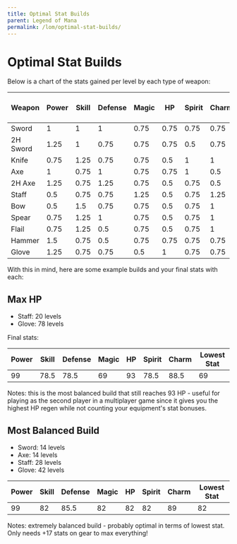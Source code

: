 ```yaml
---
title: Optimal Stat Builds
parent: Legend of Mana
permalink: /lom/optimal-stat-builds/
---
```


# Optimal Stat Builds

Below is a chart of the stats gained per level by each type of weapon:


| Weapon | Power | Skill | Defense | Magic | HP | Spirit | Charm | Totals Per Level |
|-|-|-|-|-|-|-|-|-|
| Sword | 1 | 1 | 1 | 0.75 | 0.75 | 0.75 | 0.75 | 6 |
| 2H Sword | 1.25 | 1 | 0.75 | 0.75 | 0.75 | 0.5 | 0.75 | 5.75 |
| Knife | 0.75 | 1.25 | 0.75 | 0.75 | 0.5 | 1 | 1 | 6 |
| Axe | 1 | 0.75 | 1 | 0.75 | 0.75 | 1 | 0.5 | 5.75 |
| 2H Axe | 1.25 | 0.75 | 1.25 | 0.75 | 0.5 | 0.75 | 0.5 | 5.75 |
| Staff | 0.5 | 0.75 | 0.75 | 1.25 | 0.5 | 0.75 | 1.25 | 5.75 |
| Bow | 0.5 | 1.5 | 0.75 | 0.75 | 0.5 | 0.75 | 1 | 5.75 |
| Spear | 0.75 | 1.25 | 1 | 0.75 | 0.5 | 0.75 | 1 | 6 |
| Flail | 0.75 | 1.25 | 0.5 | 0.75 | 0.5 | 0.75 | 1 | 5.5 |
| Hammer | 1.5 | 0.75 | 0.5 | 0.75 | 0.75 | 0.75 | 0.75 | 5.75 |
| Glove | 1.25 | 0.75 | 0.75 | 0.5 | 1 | 0.75 | 0.75 | 5.75 |

With this in mind, here are some example builds and your final stats with each:

## Max HP

- Staff: 20 levels
- Glove: 78 levels

Final stats:

| Power | Skill | Defense | Magic | HP | Spirit | Charm | Lowest Stat |
|-|-|-|-|-|-|-|-|
| 99 | 78.5 | 78.5 | 69 | 93 | 78.5 | 88.5 | 69 |

Notes: this is the most balanced build that still reaches 93 HP - useful for playing as the second player in a multiplayer game since it gives you the highest HP regen while not counting your equipment's stat bonuses.

## Most Balanced Build

- Sword: 14 levels
- Axe: 14 levels
- Staff: 28 levels
- Glove: 42 levels

| Power | Skill | Defense | Magic | HP | Spirit | Charm | Lowest Stat |
|-|-|-|-|-|-|-|-|
| 99 | 82 | 85.5 | 82 | 82 | 82 | 89 | 82 |

Notes: extremely balanced build - probably optimal in terms of lowest stat. Only needs +17 stats on gear to max everything!